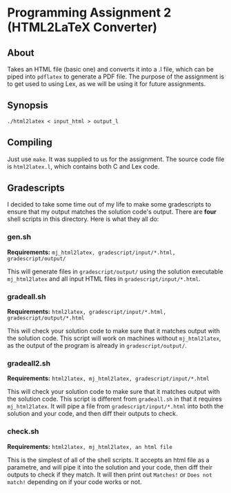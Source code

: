 # Programming Assignment 2 (HTML2LaTeX Converter)

## About
Takes an HTML file (basic one) and converts it into a .l file, which can be piped into `pdflatex` to generate a PDF file.
The purpose of the assignment is to get used to using Lex, as we will be using it for future assignments.

## Synopsis
```
./html2latex < input_html > output_l
```

## Compiling
Just use `make`.
It was supplied to us for the assignment.
The source code file is `html2latex.l`, which contains both C and Lex code.

## Gradescripts
I decided to take some time out of my life to make some gradescripts to ensure that my output matches the solution code's output.
There are **four** shell scripts in this directory. Here is what they all do:

### gen.sh
**Requirements:** `mj_html2latex, gradescript/input/*.html, gradescript/output/`

This will generate files in `gradescript/output/` using the solution executable `mj_html2latex` and all input HTML files in `gradescript/input/*.html`.

### gradeall.sh
**Requirements:** `html2latex, gradescript/input/*.html, gradescript/output/*.html`

This will check your solution code to make sure that it matches output with the solution code.
This script will work on machines without `mj_html2latex`, as the output of the program is already in `gradescript/output/`.

### gradeall2.sh
**Requirements:** `html2latex, mj_html2latex, gradescript/input/*.html`

This will check your solution code to make sure that it matches output with the solution code.
This script is different from `gradeall.sh` in that it requires `mj_html2latex`.
It will pipe a file from `gradescript/input/*.html` into both the solution and your code, and then diff their outputs to check.

### check.sh
**Requirements:** `html2latex, mj_html2latex, an html file`

This is the simplest of all of the shell scripts.
It accepts an html file as a parametre, and will pipe it into the solution and your code, then diff their outputs to check if they match.
It will then print out `Matches!` or `Does not match!` depending on if your code works or not.
